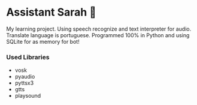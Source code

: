 # Assistant Sarah 🤩
My learning project. Using speech recognize and text interpreter for audio. Translate language is portuguese. Programmed 100% in Python and using SQLite for as memory for bot!

### Used Libraries
- vosk
- pyaudio
- pyttsx3
- gtts
- playsound